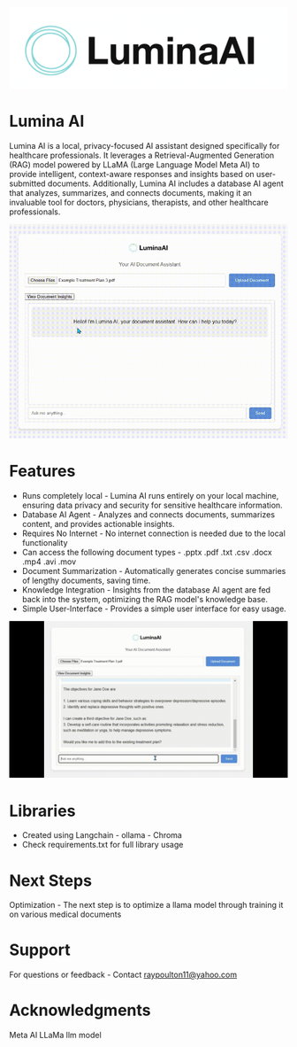 ![alt text](image.png)

# Lumina AI
Lumina AI is a local, privacy-focused AI assistant designed specifically for healthcare professionals. It leverages a Retrieval-Augmented Generation (RAG) model powered by LLaMA (Large Language Model Meta AI) to provide intelligent, context-aware responses and insights based on user-submitted documents. Additionally, Lumina AI includes a database AI agent that analyzes, summarizes, and connects documents, making it an invaluable tool for doctors, physicians, therapists, and other healthcare professionals.

![alt text](<LuminaAI Test.gif>)

# Features
- Runs completely local - Lumina AI runs entirely on your local machine, ensuring data privacy and security for sensitive healthcare information.
- Database AI Agent - Analyzes and connects documents, summarizes content, and provides actionable insights.
- Requires No Internet - No internet connection is needed due to the local functionality
- Can access the following document types - .pptx .pdf .txt .csv .docx .mp4 .avi .mov
- Document Summarization - Automatically generates concise summaries of lengthy documents, saving time.
- Knowledge Integration - Insights from the database AI agent are fed back into the system, optimizing the RAG model's knowledge base.
- Simple User-Interface - Provides a simple user interface for easy usage.

![alt text](<LuminaAI Test 2.gif>)

# Libraries
- Created using Langchain - ollama - Chroma
- Check requirements.txt for full library usage

# Next Steps
Optimization - The next step is to optimize a llama model through training it on various medical documents

# Support
For questions or feedback - Contact raypoulton11@yahoo.com

# Acknowledgments
Meta AI LLaMa llm model
